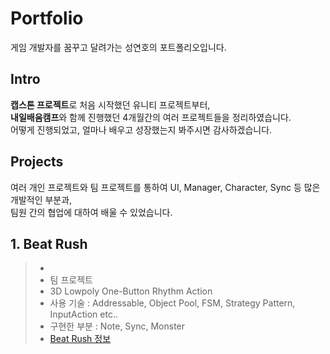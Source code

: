 # Portfolio
게임 개발자를 꿈꾸고 달려가는 성연호의 포트폴리오입니다.

## Intro
**캡스톤 프로젝트**로 처음 시작했던 유니티 프로젝트부터,  
**내일배움캠프**와 함께 진행했던 4개월간의 여러 프로젝트들을 정리하였습니다.  
어떻게 진행되었고, 얼마나 배우고 성장했는지 봐주시면 감사하겠습니다.

## Projects
여러 개인 프로젝트와 팀 프로젝트를 통하여 UI, Manager, Character, Sync 등 많은 개발적인 부분과,  
팀원 간의 협업에 대하여 배울 수 있었습니다.

## 1. Beat Rush
> - 
> - 팀 프로젝트  
> - 3D Lowpoly One-Button Rhythm Action  
> - 사용 기술 : Addressable, Object Pool, FSM, Strategy Pattern, InputAction etc..
> - 구현한 부분 : Note, Sync, Monster  
> - [Beat Rush 정보](https://github.com/shstcs/Beat-Rush)
